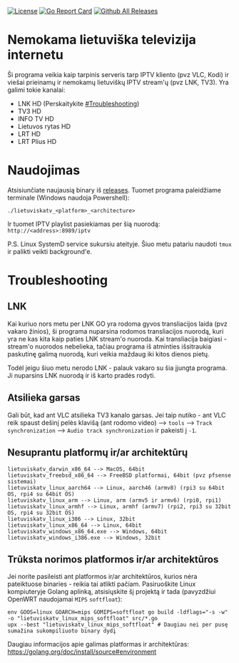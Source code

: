 [![License](https://img.shields.io/github/license/erkexzcx/lietuviska-tv)](LICENSE)
[![Go Report Card](https://goreportcard.com/badge/github.com/erkexzcx/lietuviska-tv)](https://goreportcard.com/report/github.com/erkexzcx/lietuviska-tv)
[![Github All Releases](https://img.shields.io/github/downloads/erkexzcx/lietuviska-tv/total.svg)](https://github.com/erkexzcx/lietuviska-tv/releases)

# Nemokama lietuviška televizija internetu

Ši programa veikia kaip tarpinis serveris tarp IPTV kliento (pvz VLC, Kodi) ir viešai prieinamų ir nemokamų lietuviškų IPTV stream'ų (pvz LNK, TV3). Yra galimi tokie kanalai:

* LNK HD (Perskaitykite [#Troubleshooting](#Troubleshooting))
* TV3 HD
* INFO TV HD
* Lietuvos rytas HD
* LRT HD
* LRT Plius HD

# Naudojimas

Atsisiunčiate naujausią binary iš [releases](https://github.com/erkexzcx/lietuviska-tv/releases). Tuomet programa paleidžiame terminale (Windows naudoja Powershell):
```
./lietuviskatv_<platform>_<architecture>
```
Ir tuomet IPTV playlist pasiekiamas per šią nuorodą: `http://<address>:8989/iptv`

P.S. Linux SystemD service sukursiu ateityje. Šiuo metu patariu naudoti `tmux` ir palikti veikti background'e.

# Troubleshooting

## LNK

Kai kuriuo nors metu per LNK GO yra rodoma gyvos transliacijos laida (pvz vakaro žinios), ši programa nuparsina rodomos transliacijos nuorodą, kuri yra ne kas kita kaip paties LNK stream'o nuoroda. Kai transliacija baigiasi - stream'o nuorodos nebelieka, tačiau programa iš atminties išsitraukia paskutinę galimą nuorodą, kuri veikia maždaug iki kitos dienos pietų.

Todėl jeigu šiuo metu nerodo LNK - palauk vakaro su šia įjungta programa. Ji nuparsins LNK nuorodą ir iš karto pradės rodyti.

## Atsilieka garsas

Gali būt, kad ant VLC atsilieka TV3 kanalo garsas. Jei taip nutiko - ant VLC reik spaust dešinį pelės klavišą (ant rodomo video) --> `tools` --> `Track synchronization` --> `Audio track synchronization` ir pakeisti į `-1`.

## Nesuprantu platformų ir/ar architektūrų

```
lietuviskatv_darwin_x86_64 --> MacOS, 64bit
lietuviskatv_freebsd_x86_64 --> FreeBSD platformai, 64bit (pvz pfsense sistemai)
lietuviskatv_linux_aarch64 --> Linux, aarch46 (armv8) (rpi3 su 64bit OS, rpi4 su 64bit OS)
lietuviskatv_linux_arm --> Linux, arm (armv5 ir armv6) (rpi0, rpi1)
lietuviskatv_linux_armhf --> Linux, armhf (armv7) (rpi2, rpi3 su 32bit OS, rpi4 su 32bit OS)
lietuviskatv_linux_i386 --> Linux, 32bit
lietuviskatv_linux_x86_64 --> Linux, 64bit
lietuviskatv_windows_x86_64.exe --> Windows, 64bit
lietuviskatv_windows_i386.exe --> Windows, 32bit
```

## Trūksta norimos platformos ir/ar architektūros

Jei norite pasileisti ant platformos ir/ar architektūros, kurios nėra pateiktuose binaries - reikia tai atlikti pačiam. Pasiruoškite Linux kompiuteryje Golang aplinką, atsisiųskite šį projektą ir tada (pavyzdžiui OpenWRT naudojamai `MIPS` `softfloat`):
```
env GOOS=linux GOARCH=mips GOMIPS=softfloat go build -ldflags="-s -w" -o "lietuviskatv_linux_mips_softfloat" src/*.go
upx --best "lietuviskatv_linux_mips_softfloat" # Daugiau nei per pusę sumažina sukompiliuoto binary dydį
```
Daugiau informacijos apie galimas platformas ir architektūras: https://golang.org/doc/install/source#environment
